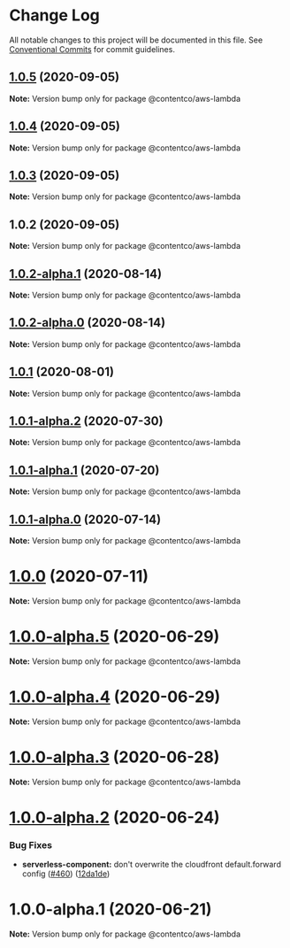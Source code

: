 # Change Log

All notable changes to this project will be documented in this file.
See [Conventional Commits](https://conventionalcommits.org) for commit guidelines.

## [1.0.5](https://github.com/himynameistimli/serverless-next.js/compare/@contentco/aws-lambda@1.0.4...@contentco/aws-lambda@1.0.5) (2020-09-05)

**Note:** Version bump only for package @contentco/aws-lambda

## [1.0.4](https://github.com/himynameistimli/serverless-next.js/compare/@contentco/aws-lambda@1.0.3...@contentco/aws-lambda@1.0.4) (2020-09-05)

**Note:** Version bump only for package @contentco/aws-lambda

## [1.0.3](https://github.com/himynameistimli/serverless-next.js/compare/@contentco/aws-lambda@1.0.2...@contentco/aws-lambda@1.0.3) (2020-09-05)

**Note:** Version bump only for package @contentco/aws-lambda

## 1.0.2 (2020-09-05)

**Note:** Version bump only for package @contentco/aws-lambda

## [1.0.2-alpha.1](https://github.com/serverless-nextjs/serverless-next.js/compare/@contentco/aws-lambda@1.0.2-alpha.0...@contentco/aws-lambda@1.0.2-alpha.1) (2020-08-14)

**Note:** Version bump only for package @contentco/aws-lambda

## [1.0.2-alpha.0](https://github.com/serverless-nextjs/serverless-next.js/compare/@contentco/aws-lambda@1.0.1...@contentco/aws-lambda@1.0.2-alpha.0) (2020-08-14)

**Note:** Version bump only for package @contentco/aws-lambda

## [1.0.1](https://github.com/serverless-nextjs/serverless-next.js/compare/@contentco/aws-lambda@1.0.1-alpha.2...@contentco/aws-lambda@1.0.1) (2020-08-01)

**Note:** Version bump only for package @contentco/aws-lambda

## [1.0.1-alpha.2](https://github.com/serverless-nextjs/serverless-next.js/compare/@contentco/aws-lambda@1.0.1-alpha.1...@contentco/aws-lambda@1.0.1-alpha.2) (2020-07-30)

**Note:** Version bump only for package @contentco/aws-lambda

## [1.0.1-alpha.1](https://github.com/serverless-nextjs/serverless-next.js/compare/@contentco/aws-lambda@1.0.1-alpha.0...@contentco/aws-lambda@1.0.1-alpha.1) (2020-07-20)

**Note:** Version bump only for package @contentco/aws-lambda

## [1.0.1-alpha.0](https://github.com/serverless-nextjs/serverless-next.js/compare/@contentco/aws-lambda@1.0.0...@contentco/aws-lambda@1.0.1-alpha.0) (2020-07-14)

**Note:** Version bump only for package @contentco/aws-lambda

# [1.0.0](https://github.com/serverless-nextjs/serverless-next.js/compare/@contentco/aws-lambda@1.0.0-alpha.5...@contentco/aws-lambda@1.0.0) (2020-07-11)

**Note:** Version bump only for package @contentco/aws-lambda

# [1.0.0-alpha.5](https://github.com/serverless-nextjs/serverless-next.js/compare/@contentco/aws-lambda@1.0.0-alpha.4...@contentco/aws-lambda@1.0.0-alpha.5) (2020-06-29)

**Note:** Version bump only for package @contentco/aws-lambda

# [1.0.0-alpha.4](https://github.com/serverless-nextjs/serverless-next.js/compare/@contentco/aws-lambda@1.0.0-alpha.3...@contentco/aws-lambda@1.0.0-alpha.4) (2020-06-29)

**Note:** Version bump only for package @contentco/aws-lambda

# [1.0.0-alpha.3](https://github.com/serverless-nextjs/serverless-next.js/compare/@contentco/aws-lambda@1.0.0-alpha.2...@contentco/aws-lambda@1.0.0-alpha.3) (2020-06-28)

**Note:** Version bump only for package @contentco/aws-lambda

# [1.0.0-alpha.2](https://github.com/danielcondemarin/serverless-next.js/compare/@contentco/aws-lambda@1.0.0-alpha.1...@contentco/aws-lambda@1.0.0-alpha.2) (2020-06-24)

### Bug Fixes

- **serverless-component:** don't overwrite the cloudfront default.forward config ([#460](https://github.com/danielcondemarin/serverless-next.js/issues/460)) ([12da1de](https://github.com/danielcondemarin/serverless-next.js/commit/12da1de31855b68b9addef801ec21dffd3202a21))

# 1.0.0-alpha.1 (2020-06-21)

**Note:** Version bump only for package @contentco/aws-lambda
